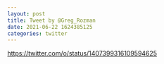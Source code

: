 ```yaml
--- 
layout: post 
title: Tweet by @Greg_Rozman 
date: 2021-06-22 1624385125 
categories: twitter 
--- 
```

https://twitter.com/o/status/1407399316109594625